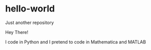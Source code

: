 # hello-world
Just another repository

Hey There!

I code in Python and I pretend to code in Mathematica and MATLAB
